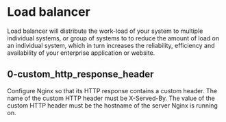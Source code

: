 # Load balancer
Load balancer will distribute the work-load of your system to multiple individual systems, or group of systems to to reduce the amount of load on an individual system, which in turn increases the reliability, efficiency and availability of your enterprise application or website.
## 0-custom_http_response_header
Configure Nginx so that its HTTP response contains a custom header.
The name of the custom HTTP header must be X-Served-By.
The value of the custom HTTP header must be the hostname of the server Nginx is running on.
